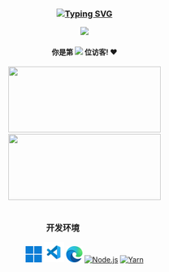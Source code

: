 <div align="center">

### [![Typing SVG](https://readme-typing-svg.demolab.com?font=Microsoft+YaHei&pause=1000&repeat=false&width=435&lines=%E6%97%A9%E5%AE%89%E5%8D%88%E5%AE%89%E6%99%9A%E5%AE%89%E5%96%B5+%E6%99%9A%E6%A2%A6%E4%B8%80%E5%AE%9A%E4%B8%8D%E8%83%BD%E7%86%AC%E5%A4%9C%E5%96%B5)](https://git.io/typing-svg)

<img src="https://cards-api-latedreamawa.vercel.app/api?pic=4&bilibili=@LateDream_&email=latedream_@outlook.com&qq=3276839942&site=https://latedream.us.kg&steam=24%E5%B2%81%E6%B8%85%E7%BA%AF%E7%94%B7%E9%AB%98&bg_color=%231a1b27" height="200" />

#### 你是第 <img src="https://count.getloli.com/@latedream?name=latedream&theme=minecraft&padding=7&offset=0&align=top&scale=1&pixelated=1&darkmode=auto" height="48" /> 位访客! ❤️

<img src="https://github-readme-stats.vercel.app/api?username=LateDreamXD&theme=tokyonight&count_private=true&locale=cn" width="300" height="130" /><img src="https://github-readme-stats.vercel.app/api/top-langs/?username=LateDreamXD&theme=tokyonight&count_private=true&locale=cn&layout=compact" width="300" height="130" /><br /><br />

### 开发环境 &emsp;&emsp;&emsp;&emsp;&emsp;

[<img title="Windows 11" alt="Windows 11" src="res/win11.png" height="32" />](https://www.microsoft.com/en-us/software-download/windows11)
[<img title="Visual Studio Code" alt="Visual Studio Code" src="res/vscode.png" height="40" />](https://code.visualstudio.com/download)
[<img title="Microsoft Edge" alt="Microsoft Edge" src="res/msedge.png" height="32" />](https://www.microsoft.com/en-us/edge/download)
[<img title="Node.js" alt="Node.js" src="https://nodejs.org/static/images/favicons/favicon.png" height="32" />](https://nodejs.org/en/download)
[<img title="Yarn" alt="Yarn" src="https://yarnpkg.com/img/yarn-favicon.svg" height="32" />](https://yarnpkg.com/)

</div>
